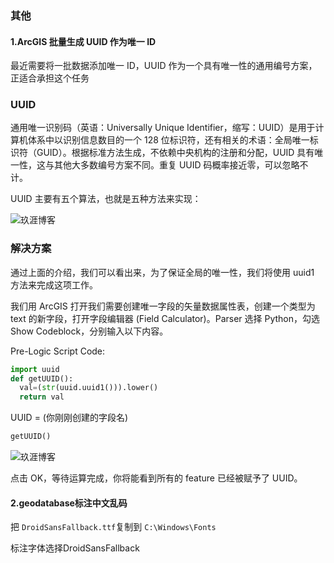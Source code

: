 ### 其他

#### 1.ArcGIS 批量生成 UUID 作为唯一 ID

 最近需要将一批数据添加唯一 ID，UUID 作为一个具有唯一性的通用编号方案，正适合承担这个任务 

### UUID

通用唯一识别码（英语：Universally Unique Identifier，缩写：UUID）是用于计算机体系中以识别信息数目的一个 128 位标识符，还有相关的术语：全局唯一标识符（GUID）。根据标准方法生成，不依赖中央机构的注册和分配，UUID 具有唯一性，这与其他大多数编号方案不同。重复 UUID 码概率接近零，可以忽略不计。

 UUID 主要有五个算法，也就是五种方法来实现： 

 ![玖涯博客](http://localhost:4000/images/pasted-43.png) 

### 解决方案

通过上面的介绍，我们可以看出来，为了保证全局的唯一性，我们将使用 uuid1 方法来完成这项工作。

我们用 ArcGIS 打开我们需要创建唯一字段的矢量数据属性表，创建一个类型为 text 的新字段，打开字段编辑器 (Field Calculator)。Parser 选择 Python，勾选 Show Codeblock，分别输入以下内容。

Pre-Logic Script Code:

```python
import uuid
def getUUID():
  val=(str(uuid.uuid1())).lower()
  return val
```

UUID = (你刚刚创建的字段名)

```python
getUUID()
```


  ![玖涯博客](http://localhost:4000/images/pasted-42.png) 

 点击 OK，等待运算完成，你将能看到所有的 feature 已经被赋予了 UUID。 

#### 2.geodatabase标注中文乱码

把 `DroidSansFallback.ttf`复制到 ` C:\Windows\Fonts `

标注字体选择DroidSansFallback